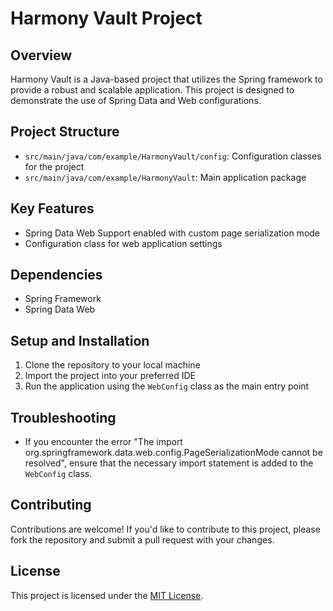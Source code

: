 

**Harmony Vault Project**
=========================

**Overview**
------------

Harmony Vault is a Java-based project that utilizes the Spring framework to provide a robust and scalable application. This project is designed to demonstrate the use of Spring Data and Web configurations.

**Project Structure**
---------------------

* `src/main/java/com/example/HarmonyVault/config`: Configuration classes for the project
* `src/main/java/com/example/HarmonyVault`: Main application package

**Key Features**
----------------

* Spring Data Web Support enabled with custom page serialization mode
* Configuration class for web application settings

**Dependencies**
---------------

* Spring Framework
* Spring Data Web

**Setup and Installation**
-------------------------

1. Clone the repository to your local machine
2. Import the project into your preferred IDE
3. Run the application using the `WebConfig` class as the main entry point

**Troubleshooting**
------------------

* If you encounter the error "The import org.springframework.data.web.config.PageSerializationMode cannot be resolved", ensure that the necessary import statement is added to the `WebConfig` class.

**Contributing**
---------------

Contributions are welcome! If you'd like to contribute to this project, please fork the repository and submit a pull request with your changes.

**License**
----------

This project is licensed under the [MIT License](https://opensource.org/licenses/MIT).
